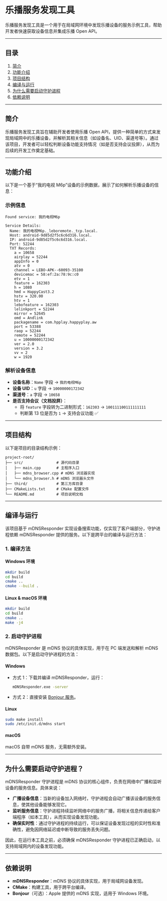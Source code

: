 
# 乐播服务发现工具

乐播服务发现工具是一个用于在局域网环境中发现乐播设备的服务示例工具，帮助开发者快速获取设备信息并集成乐播 Open API。

---

## 目录
1. [简介](#简介)
2. [功能介绍](#功能介绍)
3. [项目结构](#项目结构)
4. [编译与运行](#编译与运行)
5. [为什么需要启动守护进程](#为什么需要启动守护进程)
6. [依赖说明](#依赖说明)

---

## 简介

乐播服务发现工具旨在辅助开发者使用乐播 Open API，提供一种简单的方式来发现局域网中的乐播设备，并解析其相关信息（如设备名、UID、渠道号等）。通过该项目，开发者可以轻松判断设备功能支持情况（如是否支持会议投屏），从而为后续的开发工作奠定基础。

---

## 功能介绍

以下是一个基于“我的电视 M6p”设备的示例数据，展示了如何解析乐播设备的信息：

### 示例信息

```plaintext
Found service: 我的电视M6p

Service Details:
  Name: 我的电视M6p._leboremote._tcp.local.
  Host: android-9d85d2f5c6c6d316.local.
  IP: android-9d85d2f5c6c6d316.local.
  Port: 52244
  TXT Records:
    a = 10658
    airplay = 52244
    appInfo = 0
    atv = 0
    channel = LEBO-APK--60093-35100
    devicemac = 58:ef:2a:78:9c:c0
    etv = 1
    feature = 162303
    h = 1080
    hmd = HappyCast3.2
    hstv = 320.00
    htv = 1
    lebofeature = 162303
    lelinkport = 52244
    mirror = 52645
    omd = Andlink
    packagename = com.hpplay.happyplay.aw
    port = 53388
    raop = 52244
    remote = 52244
    u = 10000000172342
    ver = 2.0
    version = 3.2
    vv = 2
    w = 1920
```

### 解析设备信息

- **设备名称**：`Name` 字段 → `我的电视M6p`
- **设备 UID**：`u` 字段 → `10000000172342`
- **渠道号**：`a` 字段 → `10658`
- **是否支持会议（文档投屏）**：
  - 将 `feature` 字段转为二进制形式：`162303` → `100111100111111111`
  - 判断第 13 位是否为 `1` → 支持会议功能 ✅

---

## 项目结构

以下是项目的目录结构示例：

```
project-root/
├── src/               # 源代码目录
│   ├── main.cpp       # 主程序入口
│   ├── mdns_browser.cpp # mDNS 浏览器实现
│   └── mdns_browser.h # mDNS 浏览器头文件
├── third/             # 第三方库目录
├── CMakeLists.txt     # CMake 配置文件
└── README.md          # 项目说明文档
```

---

## 编译与运行

该项目基于 mDNSResponder 实现设备搜索功能，仅实现了客户端部分，守护进程依赖 mDNSResponder 提供的服务。以下是跨平台的编译与运行方法：

### 1. 编译方法

#### Windows 环境
```bash
mkdir build
cd build
cmake ..
cmake --build .
```

#### Linux & macOS 环境
```bash
mkdir build
cd build
cmake ..
make -j4
```

### 2. 启动守护进程

mDNSResponder 是 mDNS 协议的具体实现，用于在 PC 端发送和解析 mDNS 数据包。以下是启动守护进程的方法：

#### Windows
- 方式 1：下载并编译 mDNSResponder，运行：
  ```bash
  mDNSResponder.exe -server
  ```
- 方式 2：直接安装 [Bonjour 服务](https://support.apple.com/zh-cn/HT202043)。

#### Linux
```bash
sudo make install
sudo /etc/init.d/mdns start
```

#### macOS
macOS 自带 mDNS 服务，无需额外安装。

---

## 为什么需要启动守护进程？

mDNSResponder 守护进程是 mDNS 协议的核心组件，负责在网络中广播和监听设备的服务信息。具体来说：
- **广播设备信息**：当新的设备加入网络时，守护进程会自动广播该设备的服务信息，使其他设备能够发现它。
- **监听服务信息**：守护进程持续监听网络中的服务广播，将相关信息传递给客户端程序（如本工具），从而实现设备发现功能。
- **确保实时性**：通过守护进程的持续运行，可以保证设备发现过程的实时性和准确性，避免因网络延迟或中断导致的服务丢失问题。

因此，在运行本工具之前，必须确保 mDNSResponder 守护进程已正确启动，以支持局域网内的设备发现功能。

---

## 依赖说明

- **mDNSResponder**：mDNS 协议的具体实现，用于局域网设备发现。
- **CMake**：构建工具，用于跨平台编译。
- **Bonjour**（可选）：Apple 提供的 mDNS 实现，适用于 Windows 环境。
